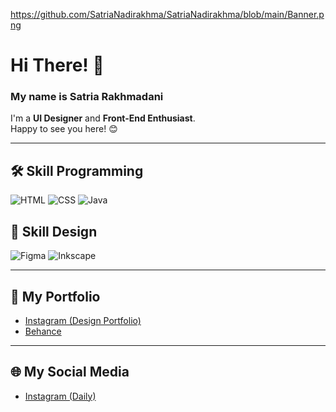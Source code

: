 https://github.com/SatriaNadirakhma/SatriaNadirakhma/blob/main/Banner.png

# Hi There! 👋  
### My name is Satria Rakhmadani  
I'm a **UI Designer** and **Front-End Enthusiast**.  
Happy to see you here! 😊  

---

## 🛠️ Skill Programming
<p align="left">
  <img src="https://img.shields.io/badge/HTML-E34F26?style=for-the-badge&logo=html5&logoColor=white" alt="HTML">
  <img src="https://img.shields.io/badge/CSS-1572B6?style=for-the-badge&logo=css3&logoColor=white" alt="CSS">
  <img src="https://img.shields.io/badge/Java-007396?style=for-the-badge&logo=java&logoColor=white" alt="Java">
</p>

## 🎨 Skill Design
<p align="left">
  <img src="https://img.shields.io/badge/Figma-F24E1E?style=for-the-badge&logo=figma&logoColor=white" alt="Figma">
  <img src="https://img.shields.io/badge/Inkscape-000000?style=for-the-badge&logo=inkscape&logoColor=white" alt="Inkscape">
</p>

---

## 📂 My Portfolio
- [Instagram (Design Portfolio)](https://instagram.com/nadirakhma.svg)  
- [Behance](https://www.behance.net/rakhmanadi2005)  

---

## 🌐 My Social Media
- [Instagram (Daily)](https://instagram.com/rkhmdn.satria)  
